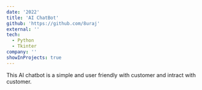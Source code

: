 ```yaml
---
date: '2022'
title: 'AI ChatBot'
github: 'https://github.com/8uraj'
external: ''
tech:
  - Python
  - Tkinter
company: ''
showInProjects: true
---
```


This AI chatbot is a simple and user friendly with customer and intract with customer.
